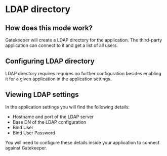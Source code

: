 # LDAP directory

## How does this mode work?

Gatekeeper will create a LDAP directory for the application. The third-party application can connect to it and get a list of all users.

## Configuring LDAP directory

LDAP directory requires requires no further configuration besides enabling it for a given application in the application settings. 

## Viewing LDAP settings

In the application settings you will find the following details:

* Hostname and port of the LDAP server
* Base DN of the LDAP configuration
* Bind User
* Bind User Password

You will need to configure these details inside your application to connect against Gatekeeper.

